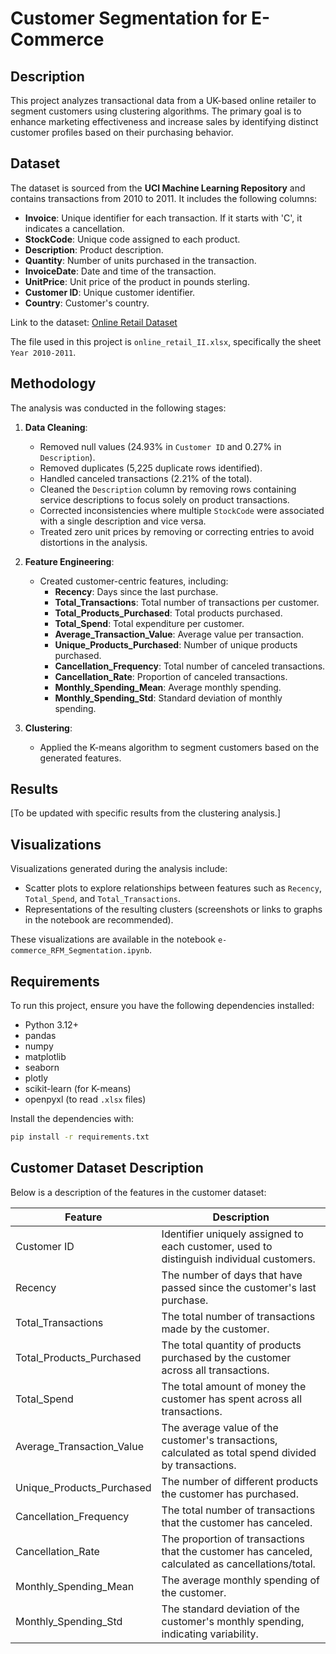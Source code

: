 # Customer Segmentation for E-Commerce

## Description
This project analyzes transactional data from a UK-based online retailer to segment customers using clustering algorithms. The primary goal is to enhance marketing effectiveness and increase sales by identifying distinct customer profiles based on their purchasing behavior.

## Dataset
The dataset is sourced from the **UCI Machine Learning Repository** and contains transactions from 2010 to 2011. It includes the following columns:

- **Invoice**: Unique identifier for each transaction. If it starts with 'C', it indicates a cancellation.
- **StockCode**: Unique code assigned to each product.
- **Description**: Product description.
- **Quantity**: Number of units purchased in the transaction.
- **InvoiceDate**: Date and time of the transaction.
- **UnitPrice**: Unit price of the product in pounds sterling.
- **Customer ID**: Unique customer identifier.
- **Country**: Customer's country.

Link to the dataset: [Online Retail Dataset](https://archive.ics.uci.edu/ml/datasets/online+retail)

The file used in this project is `online_retail_II.xlsx`, specifically the sheet `Year 2010-2011`.

## Methodology
The analysis was conducted in the following stages:

1. **Data Cleaning**:
   - Removed null values (24.93% in `Customer ID` and 0.27% in `Description`).
   - Removed duplicates (5,225 duplicate rows identified).
   - Handled canceled transactions (2.21% of the total).
   - Cleaned the `Description` column by removing rows containing service descriptions to focus solely on product transactions.
   - Corrected inconsistencies where multiple `StockCode` were associated with a single description and vice versa.
   - Treated zero unit prices by removing or correcting entries to avoid distortions in the analysis.

2. **Feature Engineering**:
   - Created customer-centric features, including:
     - **Recency**: Days since the last purchase.
     - **Total_Transactions**: Total number of transactions per customer.
     - **Total_Products_Purchased**: Total products purchased.
     - **Total_Spend**: Total expenditure per customer.
     - **Average_Transaction_Value**: Average value per transaction.
     - **Unique_Products_Purchased**: Number of unique products purchased.
     - **Cancellation_Frequency**: Total number of canceled transactions.
     - **Cancellation_Rate**: Proportion of canceled transactions.
     - **Monthly_Spending_Mean**: Average monthly spending.
     - **Monthly_Spending_Std**: Standard deviation of monthly spending.

3. **Clustering**:
   - Applied the K-means algorithm to segment customers based on the generated features.

## Results
[To be updated with specific results from the clustering analysis.]

## Visualizations
Visualizations generated during the analysis include:
- Scatter plots to explore relationships between features such as `Recency`, `Total_Spend`, and `Total_Transactions`.
- Representations of the resulting clusters (screenshots or links to graphs in the notebook are recommended).

These visualizations are available in the notebook `e-commerce_RFM_Segmentation.ipynb`.

## Requirements
To run this project, ensure you have the following dependencies installed:
- Python 3.12+
- pandas
- numpy
- matplotlib
- seaborn
- plotly
- scikit-learn (for K-means)
- openpyxl (to read `.xlsx` files)

Install the dependencies with:
```bash
pip install -r requirements.txt
```

## Customer Dataset Description
Below is a description of the features in the customer dataset:

| **Feature**                    | **Description**                                                                                      |
|-------------------------------|------------------------------------------------------------------------------------------------------|
| Customer ID                   | Identifier uniquely assigned to each customer, used to distinguish individual customers.             |
| Recency                       | The number of days that have passed since the customer's last purchase.                             |
| Total_Transactions            | The total number of transactions made by the customer.                                              |
| Total_Products_Purchased      | The total quantity of products purchased by the customer across all transactions.                   |
| Total_Spend                   | The total amount of money the customer has spent across all transactions.                           |
| Average_Transaction_Value     | The average value of the customer's transactions, calculated as total spend divided by transactions. |
| Unique_Products_Purchased     | The number of different products the customer has purchased.                                        |
| Cancellation_Frequency        | The total number of transactions that the customer has canceled.                                    |
| Cancellation_Rate             | The proportion of transactions that the customer has canceled, calculated as cancellations/total.   |
| Monthly_Spending_Mean         | The average monthly spending of the customer.                                                       |
| Monthly_Spending_Std          | The standard deviation of the customer's monthly spending, indicating variability.                  |